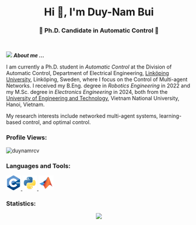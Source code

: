 <h1 align="center">Hi 👋, I'm Duy-Nam Bui</h1>
<h3 align="center">🌟 Ph.D. Candidate in Automatic Control 🌟</h3>

<br>

<p><img src="https://media.giphy.com/media/iY8CRBdQXODJSCERIr/giphy.gif" width="30px">&nbsp;<b><i>About me ...</i></b></p>

I am currently a Ph.D. student in *Automatic Control* at the Division of Automatic Control, Department of Electrical Engineering, [Linköping University](https://liu.se/en/), Linköping, Sweden, where I focus on the Control of Multi-agent Networks. I received my B.Eng. degree in *Robotics Engineering* in 2022 and my M.Sc. degree in *Electronics Engineering* in 2024, both from the [University of Engineering and Technology](https://uet.vnu.edu.vn/), Vietnam National University, Hanoi, Vietnam.

My research interests include networked multi-agent systems, learning-based control, and optimal control.

<!--✔ Callme: ***He/His*** or ***TeamWorker*** 😊 <br>
✔ I’m currently Developing a youtube spam comments filtering tool for **Sinhala language**<br>
✔ I’m currently learning about **deep learning**🥰<br>
✔ I’m looking to collaborate with any **Open - Source data science projects**<br>
 ✔ Fun fact : *I Always try to learn something new and then sleep till it store in the brain* 😎<br>-->
<!--
**duynamrcv/duynamrcv** is a ✨ _special_ ✨ repository because its `README.md` (this file) appears on your GitHub profile.

Here are some ideas to get you started:

- 🔭 I’m currently working on ...
- 🌱 I’m currently learning ...
- 👯 I’m looking to collaborate on ...
- 🤔 I’m looking for help with ...
- 💬 Ask me about ...
- 📫 How to reach me: ...
- 😄 Pronouns: ...
- ⚡ Fun fact: ...
-->
<p align="right"> <h3>Profile Views:</h3><img src="https://komarev.com/ghpvc/?username=duynamrcv&label=Profile%20views&color=0e75b6&style=flat"
    alt="duynamrcv" /> </p>
    
<h3 align="left">Languages and Tools:</h3>
<p align="left"> <a href="https://www.w3schools.com/cpp/" target="_blank" rel="noreferrer">
    <img src="https://raw.githubusercontent.com/devicons/devicon/master/icons/cplusplus/cplusplus-original.svg"
      alt="cplusplus" width="40" height="40" /> </a> <a href="https://www.python.org" target="_blank" rel="noreferrer"> <img
      src="https://raw.githubusercontent.com/devicons/devicon/master/icons/python/python-original.svg" alt="python"
      width="40" height="40" /> </a> <a href="https://www.mathworks.com/products/matlab.html" target="_blank" rel="noreferrer"> <img
      src="https://raw.githubusercontent.com/devicons/devicon/master/icons/matlab/matlab-original.svg" alt="matlab"
      width="40" height="40" /> </a> </p>
<h3>Statistics:</h3>
<p align="center">
 <img src="https://github-readme-stats.vercel.app/api?username=duynamrcv&show_icons=true&theme=dark"/>
</p>
